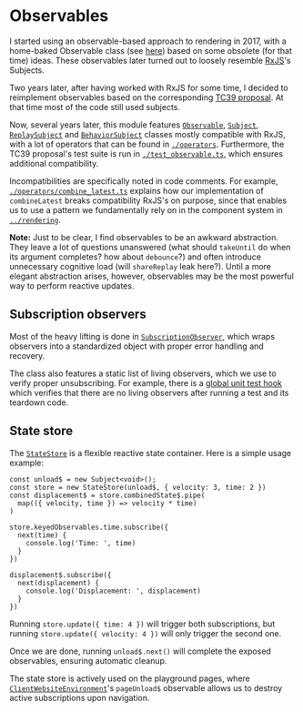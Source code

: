 # Observables

I started using an observable-based approach to rendering in 2017, with a home-baked Observable class (see [here](https://github.com/v--/website/tree/5df50822d5b35a86a5ac8d89c5ecb5ee813f8bdd/code/common/support/observable.mjs)) based on some obsolete (for that time) ideas. These observables later turned out to loosely resemble [RxJS](https://rxjs.dev/)'s Subjects.

Two years later, after having worked with RxJS for some time, I decided to reimplement observables based on the corresponding [TC39 proposal](https://github.com/tc39/proposal-observable). At that time most of the code still used subjects.

Now, several years later, this module features [`Observable`](./observable.ts), [`Subject`](./subject.ts), [`ReplaySubject`](./replay_subject.ts) and [`BehaviorSubject`](./behavior_subject.ts) classes mostly compatible with RxJS, with a lot of operators that can be found in [`./operators`](./operators). Furthermore, the TC39 proposal's test suite is run in [`./test_observable.ts`](./test_observable.ts), which ensures additional compatibility.

Incompatibilities are specifically noted in code comments. For example, [`./operators/combine_latest.ts`](./operators/combine_latest.ts) explains how our implementation of `combineLatest` breaks compatibility RxJS's on purpose, since that enables us to use a pattern we fundamentally rely on in the component system in [`../rendering`](../rendering).

__Note:__ Just to be clear, I find observables to be an awkward abstraction. They leave a lot of questions unanswered (what should `takeUntil` do when its argument completes? how about `debounce`?) and often introduce unnecessary cognitive load (will `shareReplay` leak here?). Until a more elegant abstraction arises, however, observables may be the most powerful way to perform reactive updates.

## Subscription observers

Most of the heavy lifting is done in [`SubscriptionObserver`](./subscription_observer.ts), which wraps observers into a standardized object with proper error handling and recovery.

The class also features a static list of living observers, which we use to verify proper unsubscribing. For example, there is a [global unit test hook](../../testing/unit/setup.ts) which verifies that there are no living observers after running a test and its teardown code.

## State store

The [`StateStore`](../support/state_store.ts) is a flexible reactive state container. Here is a simple usage example:
```
const unload$ = new Subject<void>();
const store = new StateStore(unload$, { velocity: 3, time: 2 })
const displacement$ = store.combinedState$.pipe(
  map(({ velocity, time }) => velocity * time)
)

store.keyedObservables.time.subscribe({
  next(time) {
    console.log('Time: ', time)
  }
})

displacement$.subscribe({
  next(displacement) {
    console.log('Displacement: ', displacement)
  }
})
```

Running `store.update({ time: 4 })` will trigger both subscriptions, but running `store.update({ velocity: 4 })` will only trigger the second one.

Once we are done, running `unload$.next()` will complete the exposed observables, ensuring automatic cleanup.

The state store is actively used on the playground pages, where [`ClientWebsiteEnvironment`](../../client/core/environment.ts)'s `pageUnload$` observable allows us to destroy active subscriptions upon navigation.
